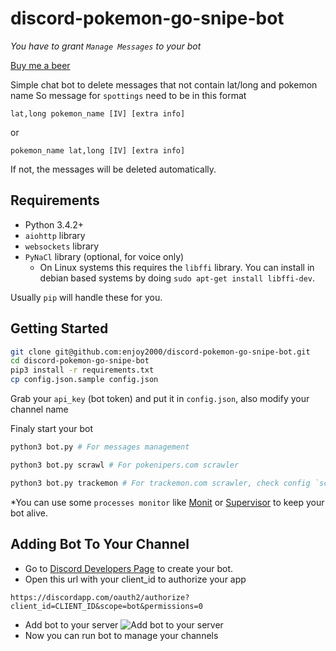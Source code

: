 # discord-pokemon-go-snipe-bot
*You have to grant `Manage Messages` to your bot*

[Buy me a beer](https://www.paypal.com/cgi-bin/webscr?cmd=_s-xclick&hosted_button_id=2LXD5Y426K3QY)

Simple chat bot to delete messages that not contain lat/long and pokemon name
So message for `spottings` need to be in this format
```
lat,long pokemon_name [IV] [extra info]
```
or
```
pokemon_name lat,long [IV] [extra info]
```

If not, the messages will be deleted automatically.


## Requirements

- Python 3.4.2+
- `aiohttp` library
- `websockets` library
- `PyNaCl` library (optional, for voice only)
    - On Linux systems this requires the `libffi` library. You can install in
      debian based systems by doing `sudo apt-get install libffi-dev`.

Usually `pip` will handle these for you.

## Getting Started

```bash
git clone git@github.com:enjoy2000/discord-pokemon-go-snipe-bot.git
cd discord-pokemon-go-snipe-bot
pip3 install -r requirements.txt
cp config.json.sample config.json
```
Grab your `api_key` (bot token) and put it in `config.json`, also modify your channel name

Finaly start your bot
```bash
python3 bot.py # For messages management
```
```bash
python3 bot.py scrawl # For pokenipers.com scrawler
```
```bash
python3 bot.py trackemon # For trackemon.com scrawler, check config `scrawl_trackemon`
```
*You can use some `processes monitor` like [Monit](https://mmonit.com/monit/) or [Supervisor](http://supervisord.org/) to keep your bot alive.
## Adding Bot To Your Channel
- Go to [Discord Developers Page](https://discordapp.com/developers/applications/me) to create your bot.
- Open this url with your client_id to authorize your app
```
https://discordapp.com/oauth2/authorize?client_id=CLIENT_ID&scope=bot&permissions=0
```
- Add bot to your server
![Add bot to your server](https://raw.githubusercontent.com/enjoy2000/discord-pokemon-go-snipe-bot/master/docs/add-bot-to-your-server.png)
- Now you can run bot to manage your channels
